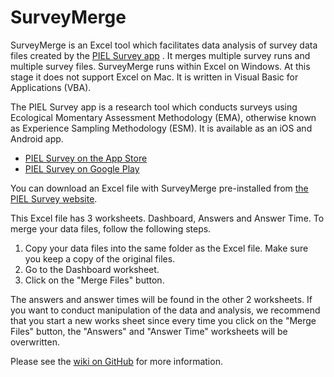# SurveyMerge
SurveyMerge is an Excel tool which facilitates data analysis of survey data files created by the [PIEL Survey app](http://pielsurvey.org) . It merges multiple survey runs and multiple survey files. SurveyMerge runs within Excel on Windows. At this stage it does not support Excel on Mac. It is written in Visual Basic for Applications (VBA).

The PIEL Survey app is a research tool which conducts surveys using Ecological Momentary Assessment Methodology (EMA), otherwise known as Experience Sampling Methodology (ESM). It is available as an iOS and Android app.

- [PIEL Survey on the App Store](https://itunes.apple.com/au/app/piel-survey/id1257313392?mt=8)
- [PIEL Survey on Google Play](https://play.google.com/store/apps/details?id=au.com.bluejay.pielsurvey)

You can download an Excel file with SurveyMerge pre-installed from [the PIEL Survey website](http://pielsurvey.org/download/surveymerge).

This Excel file has 3 worksheets. Dashboard, Answers and Answer Time. To merge your data files, follow the following steps.

1. Copy your data files into the same folder as the Excel file. Make sure you keep a copy of the original files.
2. Go to the Dashboard worksheet.
3. Click on the "Merge Files" button.

The answers and answer times will be found in the other 2 worksheets. If you want to conduct manipulation of the data and analysis, we recommend that you start a new works sheet since every time you click on the  "Merge Files" button, the "Answers" and "Answer Time" worksheets will be overwritten.

Please see the [wiki on GitHub](https://github.com/bjventures/SurveyMerge/wiki) for more information.